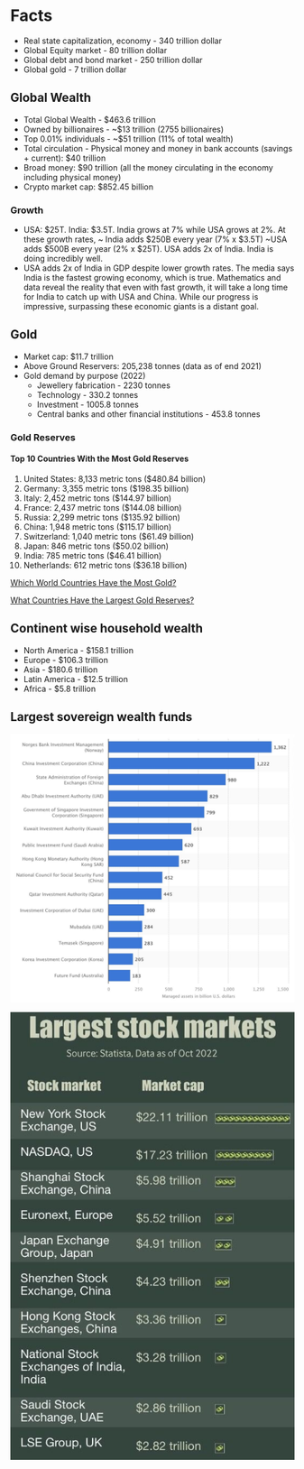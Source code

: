 # Facts

- Real state capitalization, economy - 340 trillion dollar
- Global Equity market - 80 trillion dollar
- Global debt and bond market - 250 trillion dollar
- Global gold - 7 trillion dollar

## Global Wealth

- Total Global Wealth - $463.6 trillion
- Owned by billionaires - ~$13 trillion (2755 billionaires)
- Top 0.01% individuals - ~$51 trillion (11% of total wealth)
- Total circulation - Physical money and money in bank accounts (savings + current): $40 trillion
- Broad money: $90 trillion (all the money circulating in the economy including physical money)
- Crypto market cap: $852.45 billion

### Growth

- USA: $25T. India: $3.5T. India grows at 7% while USA grows at 2%. At these growth rates, ~ India adds $250B every year (7% x $3.5T) ~USA adds $500B every year (2% x $25T). USA adds 2x of India. India is doing incredibly well.
- USA adds 2x of India in GDP despite lower growth rates. The media says India is the fastest growing economy, which is true. Mathematics and data reveal the reality that even with fast growth, it will take a long time for India to catch up with USA and China. While our progress is impressive, surpassing these economic giants is a distant goal.

## Gold

- Market cap: $11.7 trillion
- Above Ground Reservers: 205,238 tonnes (data as of end 2021)
- Gold demand by purpose (2022)
    - Jewellery fabrication - 2230 tonnes
    - Technology - 330.2 tonnes
    - Investment - 1005.8 tonnes
    - Central banks and other financial institutions - 453.8 tonnes

### Gold Reserves

#### Top 10 Countries With the Most Gold Reserves

1. United States: 8,133 metric tons ($480.84 billion)
2. Germany: 3,355 metric tons ($198.35 billion)
3. Italy: 2,452 metric tons ($144.97 billion)
4. France: 2,437 metric tons ($144.08 billion)
5. Russia: 2,299 metric tons ($135.92 billion)
6. China: 1,948 metric tons ($115.17 billion)
7. Switzerland: 1,040 metric tons ($61.49 billion)
8. Japan: 846 metric tons ($50.02 billion)
9. India: 785 metric tons ($46.41 billion)
10. Netherlands: 612 metric tons ($36.18 billion)

[Which World Countries Have the Most Gold?](https://www.madisontrust.com/information-center/which-world-countries-have-the-most-gold/)

[What Countries Have the Largest Gold Reserves?](https://www.investopedia.com/ask/answers/040715/what-countries-have-largest-gold-reserves.asp)

## Continent wise household wealth

- North America - $158.1 trillion
- Europe - $106.3 trillion
- Asia - $180.6 trillion
- Latin America - $12.5 trillion
- Africa - $5.8 trillion

## Largest sovereign wealth funds

![image](../media/TODO-Financial-Finance-Investing-image2.jpg)

![image](../media/largest-stock-markets.jpg)
